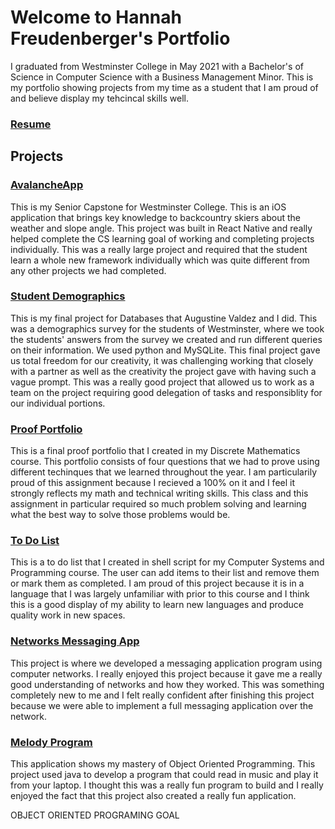 # Welcome to Hannah Freudenberger's Portfolio
I graduated from Westminster College in May 2021 with a Bachelor's of Science in Computer Science with a Business Management Minor. This is my portfolio showing projects from my time as a student that I am proud of and believe display my tehcincal skills well. 
    
    
### [Resume](https://github.com/hannahlf/Resume/HannahFreudenberger_Resume.pdf)
 
## Projects 
### [AvalancheApp](https://github.com/hannahlf/AvalancheApp)
This is my Senior Capstone for Westminster College. This is an iOS application that brings key knowledge to backcountry skiers about the weather and slope angle. This project was built in React Native and really helped complete the CS learning goal of working and completing projects individually. This was a really large project and required that the student learn a whole new framework individually which was quite different from any other projects we had completed. 


### [Student Demographics](https://github.com/augValdez/StudentDemographics)
This is my final project for Databases that Augustine Valdez and I did. This was a demographics survey for the students of Westminster, where we took the students' answers from the survey we created and run different queries on their information. We used python and MySQLite. This final project gave us total freedom for our creativity, it was challenging working that closely with a partner as well as the creativity the project gave with having such a vague prompt. This was a really good project that allowed us to work as a team on the project requiring good delegation of tasks and responsiblity for our individual portions. 

### [Proof Portfolio](https://github.com/hannahlf/ProofPortfolio)
This is a final proof portfolio that I created in my Discrete Mathematics course. This portfolio consists of four questions that we had to prove using different techinques that we learned throughout the year. I am particularily proud of this assignment because I recieved a 100% on it and I feel it strongly reflects my math and technical writing skills. This class and this assignment in particular required so much problem solving and learning what the best way to solve those problems would be. 

### [To Do List](https://github.com/hannahlf/251todo)
This is a to do list that I created in shell script for my Computer Systems and Programming course. The user can add items to their list and remove them or mark them as completed. I am proud of this project because it is in a language that I was largely unfamiliar with prior to this course and I think this is a good display of my ability to learn new languages and produce quality work in new spaces. 

### [Networks Messaging App](https://github.com/hannahlf/NetworkMessaging)
This project is where we developed a messaging application program using computer networks. I really enjoyed this project because it gave me a really good understanding of networks and how they worked. This was something completely new to me and I felt really confident after finishing this project because we were able to implement a full messaging application over the network.

### [Melody Program](https://github.com/hannahlf/Melody)
This application shows my mastery of Object Oriented Programming. This project used java to develop a program that could read in music and play it from your laptop. I thought this was a really fun program to build and I really enjoyed the fact that this project also created a really fun application. 

OBJECT ORIENTED PROGRAMING GOAL
